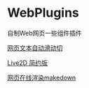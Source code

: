 # WebPlugins
自制Web网页一些组件插件

[网页文本自动滑动切](https://github.com/Lumnca/WebPlugins/blob/main/TextSlide/info.md)

[Live2D 简约版](https://github.com/Lumnca/WebPlugins/tree/main/Live2D)

[网页在线渲染makedown](https://github.com/Lumnca/WebPlugins/tree/main/Maked)
